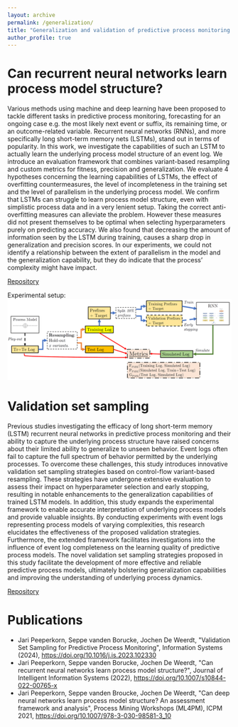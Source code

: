 ```yaml
---
layout: archive
permalink: /generalization/
title: "Generalization and validation of predictive process monitoring models"
author_profile: true
---
```


Can recurrent neural networks learn process model structure?
=======

Various methods using machine and deep learning have been proposed to tackle different tasks in predictive process monitoring, forecasting for an ongoing case e.g. the most likely next event or suffix, its remaining time, or an outcome-related variable. Recurrent neural networks (RNNs), and more specifically long short-term memory nets (LSTMs), stand out in terms of popularity. In this work, we investigate the capabilities of such an LSTM to actually learn the underlying process model structure of an event log. We introduce an evaluation framework that combines variant-based resampling and custom metrics for fitness, precision and generalization. We evaluate 4 hypotheses concerning the learning capabilities of LSTMs, the effect of overfitting countermeasures, the level of incompleteness in the training set and the level of parallelism in the underlying process model. We confirm that LSTMs can struggle to learn process model structure, even with simplistic process data and in a very lenient setup. Taking the correct anti-overfitting measures can alleviate the problem. However these measures did not present themselves to be optimal when selecting hyperparameters purely on predicting accuracy. We also found that decreasing the amount of information seen by the LSTM during training, causes a sharp drop in generalization and precision scores. In our experiments, we could not identify a relationship between the extent of parallelism in the model and the generalization capability, but they do indicate that the process’ complexity might have impact.

[Repository](https://github.com/jaripeeperkorn/LSTM_Process_Model_Structure)

Experimental setup:
![](/images/gen.PNG)


Validation set sampling
=======

Previous studies investigating the efficacy of long short-term memory (LSTM) recurrent neural networks in predictive process monitoring and their ability to capture the underlying process structure have raised concerns about their limited ability to generalize to unseen behavior. Event logs often fail to capture the full spectrum of behavior permitted by the underlying processes. To overcome these challenges, this study introduces innovative validation set sampling strategies based on control-flow variant-based resampling. These strategies have undergone extensive evaluation to assess their impact on hyperparameter selection and early stopping, resulting in notable enhancements to the generalization capabilities of trained LSTM models. In addition, this study expands the experimental framework to enable accurate interpretation of underlying process models and provide valuable insights. By conducting experiments with event logs representing process models of varying complexities, this research elucidates the effectiveness of the proposed validation strategies. Furthermore, the extended framework facilitates investigations into the influence of event log completeness on the learning quality of predictive process models. The novel validation set sampling strategies proposed in this study facilitate the development of more effective and reliable predictive process models, ultimately bolstering generalization capabilities and improving the understanding of underlying process dynamics.

[Repository](https://github.com/jaripeeperkorn/ValidationSelection)


Publications
=======
* Jari Peeperkorn, Seppe vanden Borucke, Jochen De Weerdt, "Validation Set Sampling for Predictive Process Monitoring", Information Systems (2024), https://doi.org/10.1016/j.is.2023.102330
* Jari Peeperkorn, Seppe vanden Borucke, Jochen De Weerdt, "Can recurrent neural networks learn process model structure?",  Journal of Intelligent Information Systems (2022), https://doi.org/10.1007/s10844-022-00765-x
* Jari Peeperkorn, Seppe vanden Broucke, Jochen De Weerdt, "Can deep neural networks learn process model structure? An assessment framework and analysis", Process Mining Workshops (ML4PM), ICPM 2021, https://doi.org/10.1007/978-3-030-98581-3_10
